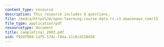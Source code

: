```yaml
---
content_type: resource
description: This resource includes 8 questions.
file: /media/https%3A/open-learning-course-data-rc.s3.amazonaws.com/15-010-economic-analysis-for-business-decisions-fall-2004/f92df9681af657dcf8ea11c6cd218458_samplefinal_2003.pdf
file_type: application/pdf
resourcetype: Document
title: samplefinal_2003.pdf
uid: f92df968-1af6-57dc-f8ea-11c6cd218458
---
```

